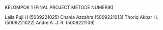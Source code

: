 KELOMPOK 1 (FINAL PROJECT METODE NUMERIK)

Laila Puji H     (5009221025)
Chania Azzahra   (5009221013)
Thoriq Akbar H.  (5009221022)
Andre A. J. R.   (5009221109)
